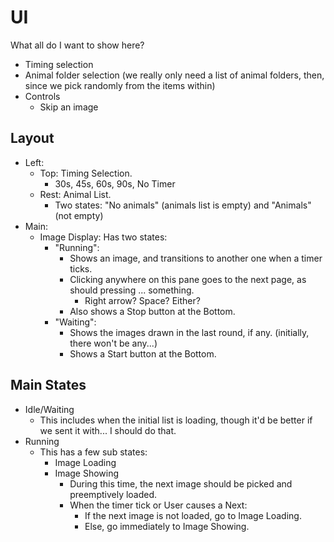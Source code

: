 UI
===

What all do I want to show here?
- Timing selection
- Animal folder selection (we really only need a list of animal folders, then, since we pick randomly from the items within)
- Controls
	- Skip an image



Layout
------

- Left:
	- Top: Timing Selection.
		- 30s, 45s, 60s, 90s, No Timer
	- Rest: Animal List.
		- Two states: "No animals" (animals list is empty) and "Animals" (not empty)
- Main:
	- Image Display: Has two states:
		- "Running":
			- Shows an image, and transitions to another one when a timer ticks.
			- Clicking anywhere on this pane goes to the next page, as should pressing ... something.
				- Right arrow?  Space?  Either?
			- Also shows a Stop button at the Bottom.
		- "Waiting":
			- Shows the images drawn in the last round, if any. (initially, there won't be any...)
			- Shows a Start button at the Bottom.



Main States
-----------

- Idle/Waiting
	- This includes when the initial list is loading, though it'd be better if we sent it with... I should do that.
- Running
	- This has a few sub states:
		- Image Loading
		- Image Showing
			- During this time, the next image should be picked and preemptively loaded.
			- When the timer tick or User causes a Next:
				- If the next image is not loaded, go to Image Loading.
				- Else, go immediately to Image Showing.
